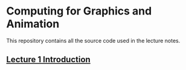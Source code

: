 # Computing for Graphics and Animation

This repository contains all the source code used in the lecture notes.

## [Lecture 1 Introduction](Lecture1Introduction)


